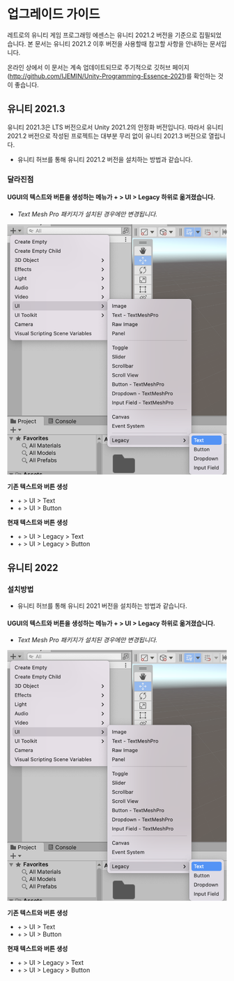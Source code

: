 # 업그레이드 가이드
레트로의 유니티 게임 프로그래밍 에센스는 유니티 2021.2 버전을 기준으로 집필되었습니다.
본 문서는 유니티 2021.2 이후 버전을 사용할때 참고할 사항을 안내하는 문서입니다.

온라인 상에서 이 문서는 계속 업데이트되므로 주기적으로 깃허브 페이지(http://github.com/IJEMIN/Unity-Programming-Essence-2021)를 확인하는 것이 좋습니다.

## 유니티 2021.3
유니티 2021.3은 LTS 버전으로서 Unity 2021.2의 안정화 버전입니다.
따라서 유니티 2021.2 버전으로 작성된 프로젝트는 대부분 무리 없이 유니티 2021.3 버전으로 열립니다.

- 유니티 허브를 통해 유니티 2021.2 버전을 설치하는 방법과 같습니다.

### 달라진점

#### UGUI의 텍스트와 버튼을 생성하는 메뉴가 + > UI > Legacy 하위로 옮겨졌습니다.

- *Text Mesh Pro 패키지가 설치된 경우에만 변경됩니다.*

![menu_changes](readme_images/screenshot_menu_changes.png)

**기존 텍스트와 버튼 생성**
- \+ > UI > Text
- \+ > UI > Button

**현재 텍스트와 버튼 생성**
- \+ > UI > Legacy > Text
- \+ > UI > Legacy > Button

## 유니티 2022

### 설치방법
- 유니티 허브를 통해 유니티 2021 버전을 설치하는 방법과 같습니다.


#### UGUI의 텍스트와 버튼을 생성하는 메뉴가 + > UI > Legacy 하위로 옮겨졌습니다.

- *Text Mesh Pro 패키지가 설치된 경우에만 변경됩니다.*

![menu_changes](readme_images/screenshot_menu_changes.png)

**기존 텍스트와 버튼 생성**
- \+ > UI > Text
- \+ > UI > Button

**현재 텍스트와 버튼 생성**
- \+ > UI > Legacy > Text
- \+ > UI > Legacy > Button

